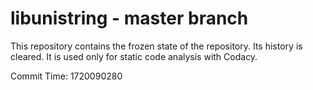# libunistring - master branch

This repository contains the frozen state of the repository.
Its history is cleared. It is used only for static code
analysis with Codacy.

Commit Time: 1720090280